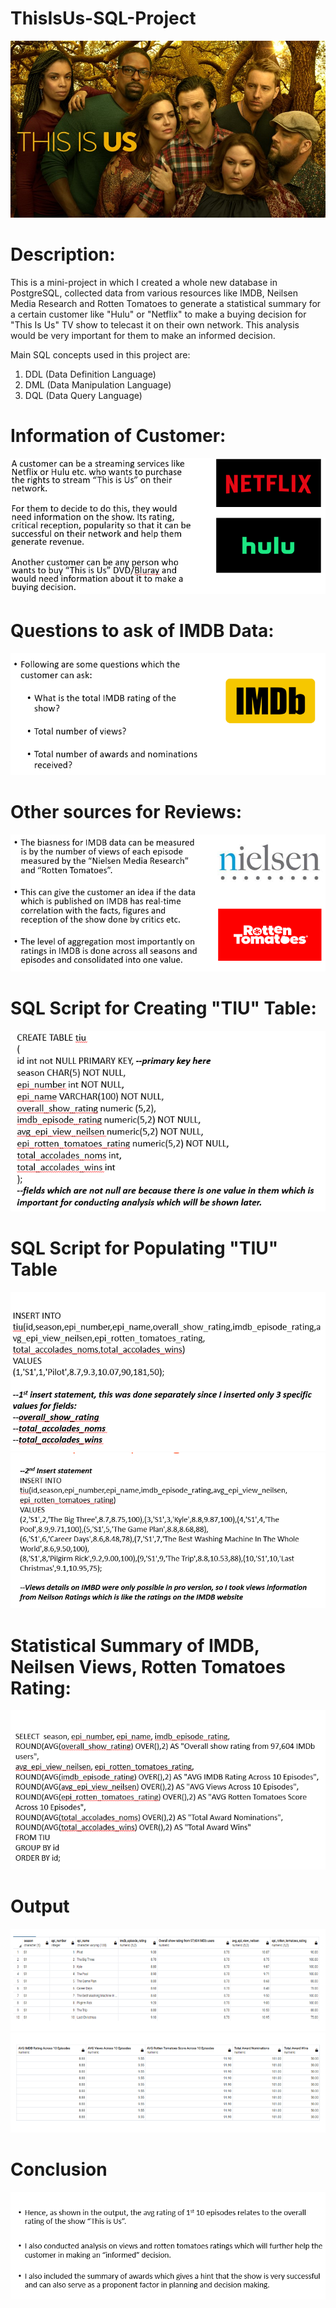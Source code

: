 # ThisIsUs-SQL-Project
![](images/This_is_us_pic.jpg)

# Description:
This is a mini-project in which I created a whole new database in PostgreSQL, collected data from various resources like IMDB, Neilsen Media Research and Rotten Tomatoes to generate a statistical summary for a certain customer like "Hulu" or "Netflix" to make a buying decision for "This Is Us" TV show to telecast it on their own network. This analysis would be very important for them to make an informed decision.

Main SQL concepts used in this project are:

1. DDL (Data Definition Language)
2. DML (Data Manipulation Language)
3. DQL (Data Query Language)

# Information of Customer:
![](images/Description_of_customers.PNG)

# Questions to ask of IMDB Data:
![](images/Questions_to_ask_of_IMDB_Data.PNG)

# Other sources for Reviews:
![](images/Biasness_IMDB_Data.PNG)

# SQL Script for Creating "TIU" Table:
![](images/SQL_script_TIU.PNG)

# SQL Script for Populating "TIU" Table
![](images/Script_populating_IMDB_data.PNG)
![](images//Script_populating_IMDB_data_2.PNG)

# Statistical Summary of IMDB, Neilsen Views, Rotten Tomatoes Rating:
![](images/Statistical_summary_of_IMDB_Data%20and%20other%20sources.PNG)

# Output
![](images/output_1.PNG)
![](images/output_2.PNG)

# Conclusion
![](images/conclusion.PNG)
